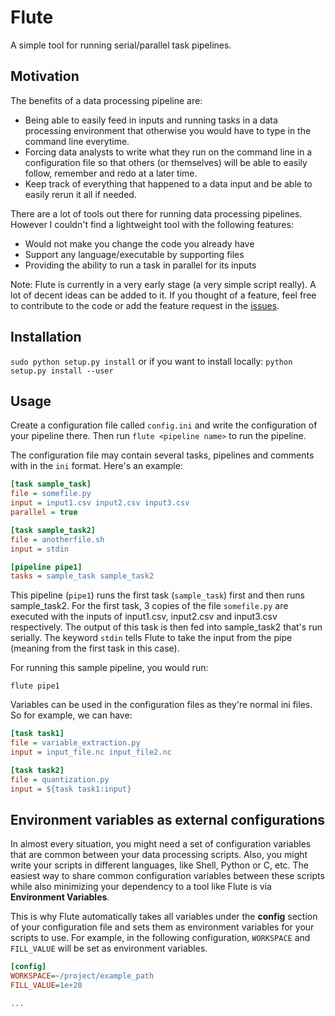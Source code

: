 Flute
===

A simple tool for running serial/parallel task pipelines. 

## Motivation

The benefits of a data processing pipeline are:

- Being able to easily feed in inputs and running tasks in a data processing environment that otherwise you would have to type in the command line everytime. 
- Forcing data analysts to write what they run on the command line in a configuration file so that others (or themselves) will be able to easily follow, remember and redo at a later time. 
- Keep track of everything that happened to a data input and be able to easily rerun it all if needed.

There are a lot of tools out there for running data processing pipelines. However I couldn't find a lightweight tool with the following features:

- Would not make you change the code you already have
- Support any language/executable by supporting files 
- Providing the ability to run a task in parallel for its inputs

Note: Flute is currently in a very early stage (a very simple script really). A lot of decent ideas can be added to it. If you thought of a feature, feel free to contribute to the code or add the feature request in the [issues](https://github.com/auxiliary/flute/issues). 

## Installation

`sudo python setup.py install` or if you want to install locally: `python setup.py install --user`

## Usage

Create a configuration file called `config.ini` and write the configuration of your pipeline there. 
Then run `flute <pipeline name>` to run the pipeline. 

The configuration file may contain several tasks, pipelines and comments with in the `ini` format. Here's an example:

```ini
[task sample_task]
file = somefile.py
input = input1.csv input2.csv input3.csv
parallel = true

[task sample_task2]
file = anotherfile.sh
input = stdin

[pipeline pipe1]
tasks = sample_task sample_task2
```

This pipeline (`pipe1`) runs the first task (`sample_task`) first and then runs sample_task2. For the first task, 3 copies of the file `somefile.py` are executed with the inputs of input1.csv, input2.csv and input3.csv respectively. The output of this task is then fed into sample_task2 that's run serially. The keyword `stdin` tells Flute to take the input from the pipe (meaning from the first task in this case). 

For running this sample pipeline, you would run:

`flute pipe1`

Variables can be used in the configuration files as they're normal ini files. So for example, we can have:

```ini
[task task1]
file = variable_extraction.py
input = input_file.nc input_file2.nc

[task task2]
file = quantization.py
input = ${task task1:input}
```

## Environment variables as external configurations

In almost every situation, you might need a set of configuration variables that are common between your data processing scripts. Also, you might write your scripts in different languages, like Shell, Python or C, etc. The easiest way to share common configuration variables between these scripts while also minimizing your dependency to a tool like Flute is via **Environment Variables**. 

This is why Flute automatically takes all variables under the **config** section of your configuration file and sets them as environment variables for your scripts to use. For example, in the following configuration, `WORKSPACE` and `FILL_VALUE` will be set as environment variables.

```ini
[config]
WORKSPACE=~/project/example_path
FILL_VALUE=1e+20

...
```

